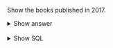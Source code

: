 ﻿Show the books published in 2017.

<details>
<summary>Show answer</summary>

N/A

</details>

<br/>

<details>
<summary>Show SQL</summary>

```sql
SELECT *
FROM book
WHERE year_published = 2017;
```

</details>


